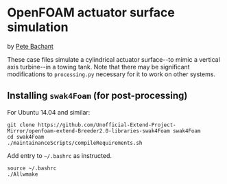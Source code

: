 OpenFOAM actuator surface simulation
====================================
by [Pete Bachant](http://petebachant.me)

These case files simulate a cylindrical actuator surface--to mimic a vertical axis turbine--in a towing tank.
Note that there may be significant modifications to `processing.py` necessary for it to work on other
systems.

## Installing `swak4Foam` (for post-processing)

For Ubuntu 14.04 and similar:

```
git clone https://github.com/Unofficial-Extend-Project-Mirror/openfoam-extend-Breeder2.0-libraries-swak4Foam swak4Foam
cd swak4Foam
./maintainanceScripts/compileRequirements.sh
```

Add entry to `~/.bashrc` as instructed.

```
source ~/.bashrc
./Allwmake
```

